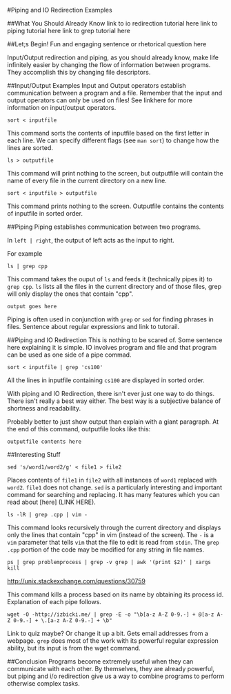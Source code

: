 #Piping and IO Redirection Examples

##What You Should Already Know
link to io redirection tutorial here
link to piping tutorial here
link to grep tutorial here

##Let;s Begin!
Fun and engaging sentence or rhetorical question here

Input/Output redirection and piping, as you should already know, make life infinitely easier by changing the flow of information between programs.
They accomplish this by changing file descriptors.

##Input/Output Examples
Input and Output operators establish communication between a program and a file.
Remember that the input and output operators can only be used on files! See linkhere for more information on input/output operators.
```
sort < inputfile
```
This command sorts the contents of inputfile based on the first letter in each line.
We can specify different flags (see `man sort`) to change how the lines are sorted.


```
ls > outputfile
```
This command will print nothing to the screen, but outputfile will contain the name of every file in the current directory on a new line.


```
sort < inputfile > outputfile
```
This command prints nothing to the screen. Outputfile contains the contents of inputfile in sorted order.



##Piping
Piping establishes communication between two programs.

In ```left | right```, the output of left acts as the input to right.

For example
```
ls | grep cpp
```
This command takes the ouput of `ls` and feeds it (technically pipes it) to `grep cpp`.
`ls` lists all the files in the current directory and of those files, grep will only display the ones that contain "cpp".

```
output goes here
```
Piping is often used in conjunction with `grep` or `sed` for finding phrases in files. Sentence about regular expressions and link to tutorail.

##Piping and IO Redirection
This is nothing to be scared of. Some sentence here explaining it is simple. IO involves program and file and that program can be used as one side of a pipe commad.

```
sort < inputfile | grep 'cs100'
```
All the lines in inputfile containing `cs100` are displayed in sorted order.

With piping and IO Redirection, there isn't ever just one way to do things.
There isn't really a best way either.
The best way is a subjective balance of shortness and readability.

Probably better to just show output than explain with a giant paragraph. At the end of this command, outputfile looks like this:
```
outputfile contents here
```

##Interesting Stuff
```
sed 's/word1/word2/g' < file1 > file2
```
Places contents of `file1` in `file2` with all instances of `word1` replaced with `word2`.
`file1` does not change.
`sed` is a particularly interesting and important command for searching and replacing.
It has many features which you can read about [here] (LINK HERE).


```
ls -lR | grep .cpp | vim -
```
This command looks recursively through the current directory and displays only the lines that contain "cpp" in vim (instead of the screen).
The `-` is a `vim` parameter that tells `vim` that the file to edit is read from `stdin`.
The `grep .cpp` portion of the code may be modified for any string in file names.


```
ps | grep problemprocess | grep -v grep | awk '(print $2)' | xargs kill
```
http://unix.stackexchange.com/questions/30759

This command kills a process based on its name by obtaining its process id. Explanation of each pipe follows.

```
wget -O -http://izbicki.me/ | grep -E -o "\b[a-z A-Z 0-9.-] + @[a-z A-Z 0-9.-] + \.[a-z A-Z 0-9.-] + \b"
```
Link to quiz maybe? Or change it up a bit. Gets email addresses from a webpage. `grep` does most of the work with its powerful regular expression ability, but its input is from the wget command.

##Conclusion
Programs become extremely useful when they can communicate with each other. By themselves, they are already powerful, but piping and i/o redirection give us a way to combine programs to perform otherwise complex tasks.
